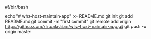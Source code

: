#!/bin/bash


echo "# whz-host-maintain-app" >> README.md
git init
git add README.md
git commit -m "first commit"
git remote add origin https://github.com/virtualadrian/whz-host-maintain-app.git
git push -u origin master
